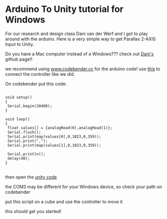 # Arduino To Unity tutorial for Windows
For our research and design class Dani van der Werf and I got to play around with the arduino. Here is a very simple way to get Parallax 2-AXIS Input to Unity.

Do you have a Mac computer instead of a Windows??? check out <a href="https://github.com/danivdwerf/Arduino-Unity_tut">Dani's</a> github page!!

we recommend using www.codebender.cc for the arduino code!
use <a href="https://www.youtube.com/watch?v=Sfwl0_sm6Yo">this</a> to connect the controller like we did.

On codebender put this code:
<pre>
<code>
void setup()
{
 Serial.begin(38400);
}

void loop()
{
 float values[] = {analogRead(0),analogRead(1)};
 Serial.flush();
 Serial.print(map(values[0],0,1023,0,359));
 Serial.print(",");
 Serial.print(map(values[1],0,1023,0,359));

 Serial.println();
 delay(40);
}
</code>
</pre>

then open the <a href="https://github.com/JonathanKievits/Arduino/blob/master/Assets/scr.cs">unity code</a>

the COM3 may be different for your Windows device, so check your path on codebender

put this script on a cube and use the controller to move it

this should get you started!
